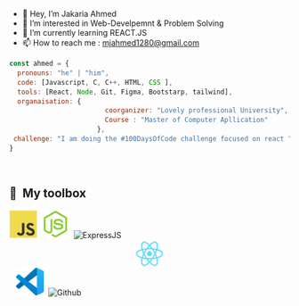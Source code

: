 - 👋 Hey, I’m Jakaria Ahmed
- 👀 I’m interested in Web-Develpemnt & Problem Solving
- 🌱 I’m currently learning REACT.JS   
- 📫 How to reach me : mjahmed1280@gmail.com

```javascript
const ahmed = {
  pronouns: "he" | "him",
  code: [Javascript, C, C++, HTML, CSS ],
  tools: [React, Node, Git, Figma, Bootstarp, tailwind],
  organaisation: {
                        coorganizer: "Lovely professional University",
                        Course : "Master of Computer Apllication"
                      },
 challenge: "I am doing the #100DaysOfCode challenge focused on react "
}
```

&nbsp;

## 🧰 &nbsp;My toolbox

<img  src="https://raw.githubusercontent.com/devicons/devicon/1119b9f84c0290e0f0b38982099a2bd027a48bf1/icons/javascript/javascript-original.svg" alt="JavaScript" width="50" height="50"/> &nbsp;<img  src="https://raw.githubusercontent.com/devicons/devicon/1119b9f84c0290e0f0b38982099a2bd027a48bf1/icons/nodejs/nodejs-plain.svg" alt="NodeJS" width="50" height="50"/> &nbsp;<img  src="https://github.com/CyrisXD/CyrisXD/raw/master/assets/ExpressJS.png" alt="ExpressJS"/> &nbsp; <img  src="https://raw.githubusercontent.com/devicons/devicon/1119b9f84c0290e0f0b38982099a2bd027a48bf1/icons/react/react-original.svg" alt="ReactJS" width="50" height="50" style="margin:0 auto; display:block;"/> &nbsp; &nbsp;<img  src="https://raw.githubusercontent.com/devicons/devicon/1119b9f84c0290e0f0b38982099a2bd027a48bf1/icons/vscode/vscode-original.svg" alt="VSCode" width="50" height="50"/> &nbsp;<img  src="https://github.com/CyrisXD/CyrisXD/raw/master/assets/Github.png" alt="Github"/> 
&nbsp;
